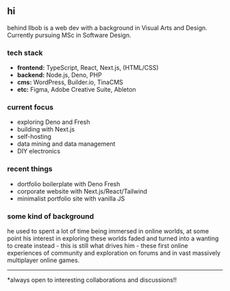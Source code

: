 ## hi

behind llbob is a web dev with a background in Visual Arts and Design. Currently pursuing MSc in Software Design.

### tech stack
- **frontend:** TypeScript, React, Next.js, (HTML/CSS)
- **backend:** Node.js, Deno, PHP
- **cms:** WordPress, Builder.io, TinaCMS
- **etc:** Figma, Adobe Creative Suite, Ableton

### current focus
- exploring Deno and Fresh
- building with Next.js
- self-hosting
- data mining and data management
- DIY electronics

### recent things
- dortfolio boilerplate with Deno Fresh
- corporate website with Next.js/React/Tailwind
- minimalist portfolio site with vanilla JS

### some kind of background
he used to spent a lot of time being immersed in online worlds, at some point his interest in exploring these worlds faded and turned into a wanting to create instead - this is still what drives him - these first online experiences of community and exploration on forums and in vast massively multiplayer online games.

---

*always open to interesting collaborations and discussions!!

